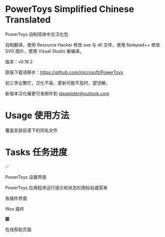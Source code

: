# PowerToys Simplified Chinese Translated

PowerToys 自制简体中文汉化包

自制翻译，使用 Resource Hacker 修改 exe 与 dll 文件，使用 Notepad++ 修改 SVG 图片，使用 Visual Studio 重编译。

版本：v0.18.2

原版下载请移步：https://github.com/microsoft/PowerToys

初三学业繁忙，汉化不易，更新可能不及时，望谅解。

新版本汉化催更可发邮件到 ideaploter@outlook.com

# Usage 使用方法

覆盖安装目录下的同名文件

# Tasks 任务进度

✅

PowerToys 设置界面

PowerToys 应用程序运行提示和状态栏图标右键菜单

各插件界面

Wox 插件

🅾

在线帮助页面

